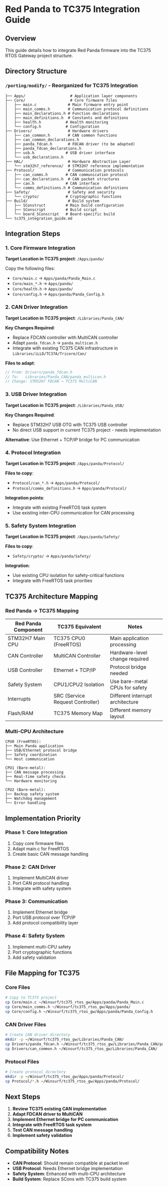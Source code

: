 # Red Panda to TC375 Integration Guide

## Overview
This guide details how to integrate Red Panda firmware into the TC375 RTOS Gateway project structure.

## Directory Structure

### `/porting/modify/` - Reorganized for TC375 Integration

```
├── Apps/                    # Application layer components
├── Core/                    # Core firmware files
│   ├── main.c              # Main firmware entry point
│   ├── main_comms.h        # Communication protocol definitions
│   ├── main_declarations.h # Function declarations
│   ├── main_definitions.h  # Constants and definitions
│   ├── health.h           # Health monitoring
│   └── config.h           # Configuration
├── Drivers/                # Hardware drivers
│   ├── can_common.h        # CAN common functions
│   ├── can_common_declarations.h
│   ├── panda_fdcan.h       # FDCAN driver (to be adapted)
│   ├── panda_fdcan_declarations.h
│   ├── usb.h              # USB driver interface
│   └── usb_declarations.h
├── HAL/                    # Hardware Abstraction Layer
│   └── stm32h7_reference/  # STM32H7 reference implementation
├── Protocol/               # Communication protocols
│   ├── can_comms.h        # CAN communication protocol
│   ├── can_declarations.h  # CAN packet structures
│   ├── can.h              # CAN interface
│   └── comms_definitions.h # Communication definitions
├── Safety/                 # Safety and security
│   └── crypto/            # Cryptographic functions
├── Build/                  # Build system
│   ├── SConstruct         # Main build configuration
│   ├── SConscript         # Build script
│   └── board_SConscript   # Board-specific build
└── tc375_integration_guide.md
```

## Integration Steps

### 1. Core Firmware Integration

**Target Location in TC375 project**: `/Apps/panda/`

Copy the following files:
- `Core/main.c` → `Apps/panda/Panda_Main.c`
- `Core/main_*.h` → `Apps/panda/`
- `Core/health.h` → `Apps/panda/`
- `Core/config.h` → `Apps/panda/Panda_Config.h`

### 2. CAN Driver Integration

**Target Location in TC375 project**: `/Libraries/Panda_CAN/`

**Key Changes Required**:
- Replace FDCAN controller with MultiCAN controller
- Adapt `panda_fdcan.h` → `panda_multican.h`
- Integrate with existing TC375 CAN infrastructure in `Libraries/iLLD/TC37A/Tricore/Can/`

**Files to adapt**:
```c
// From: Drivers/panda_fdcan.h
// To:   Libraries/Panda_CAN/panda_multican.h
// Change: STM32H7 FDCAN → TC375 MultiCAN
```

### 3. USB Driver Integration

**Target Location in TC375 project**: `/Libraries/Panda_USB/`

**Key Changes Required**:
- Replace STM32H7 USB OTG with TC375 USB controller
- No direct USB support in current TC375 project - needs implementation

**Alternative**: Use Ethernet + TCP/IP bridge for PC communication

### 4. Protocol Integration

**Target Location in TC375 project**: `/Apps/panda/Protocol/`

**Files to copy**:
- `Protocol/can_*.h` → `Apps/panda/Protocol/`
- `Protocol/comms_definitions.h` → `Apps/panda/Protocol/`

**Integration points**:
- Integrate with existing FreeRTOS task system
- Use existing inter-CPU communication for CAN processing

### 5. Safety System Integration

**Target Location in TC375 project**: `/Apps/panda/Safety/`

**Files to copy**:
- `Safety/crypto/` → `Apps/panda/Safety/`

**Integration**:
- Use existing CPU isolation for safety-critical functions
- Integrate with FreeRTOS task priorities

## TC375 Architecture Mapping

### Red Panda → TC375 Mapping

| Red Panda Component | TC375 Equivalent | Notes |
|---------------------|------------------|-------|
| STM32H7 Main CPU | TC375 CPU0 (FreeRTOS) | Main application processing |
| CAN Controller | MultiCAN Controller | Hardware-level change required |
| USB Controller | Ethernet + TCP/IP | Protocol bridge needed |
| Safety System | CPU1/CPU2 Isolation | Use bare-metal CPUs for safety |
| Interrupts | SRC (Service Request Controller) | Different interrupt architecture |
| Flash/RAM | TC375 Memory Map | Different memory layout |

### Multi-CPU Architecture

```
CPU0 (FreeRTOS):
├── Main Panda application
├── USB/Ethernet protocol bridge
├── Safety coordination
└── Host communication

CPU1 (Bare-metal):
├── CAN message processing
├── Real-time safety checks
└── Hardware monitoring

CPU2 (Bare-metal):
├── Backup safety system
├── Watchdog management
└── Error handling
```

## Implementation Priority

### Phase 1: Core Integration
1. Copy core firmware files
2. Adapt main.c for FreeRTOS
3. Create basic CAN message handling

### Phase 2: CAN Driver
1. Implement MultiCAN driver
2. Port CAN protocol handling
3. Integrate with safety system

### Phase 3: Communication
1. Implement Ethernet bridge
2. Port USB protocol over TCP/IP
3. Add protocol compatibility layer

### Phase 4: Safety System
1. Implement multi-CPU safety
2. Port cryptographic functions
3. Add safety validation

## File Mapping for TC375

### Core Files
```bash
# Copy to TC375 project
cp Core/main.c ~/Winsurf/tc375_rtos_gw/Apps/panda/Panda_Main.c
cp Core/main_comms.h ~/Winsurf/tc375_rtos_gw/Apps/panda/
cp Core/config.h ~/Winsurf/tc375_rtos_gw/Apps/panda/Panda_Config.h
```

### CAN Driver Files
```bash
# Create CAN driver directory
mkdir -p ~/Winsurf/tc375_rtos_gw/Libraries/Panda_CAN/
cp Drivers/panda_fdcan.h ~/Winsurf/tc375_rtos_gw/Libraries/Panda_CAN/panda_multican.h
cp Drivers/can_common.h ~/Winsurf/tc375_rtos_gw/Libraries/Panda_CAN/
```

### Protocol Files
```bash
# Create protocol directory
mkdir -p ~/Winsurf/tc375_rtos_gw/Apps/panda/Protocol/
cp Protocol/*.h ~/Winsurf/tc375_rtos_gw/Apps/panda/Protocol/
```

## Next Steps

1. **Review TC375 existing CAN implementation**
2. **Adapt FDCAN driver to MultiCAN**
3. **Implement Ethernet bridge for PC communication**
4. **Integrate with FreeRTOS task system**
5. **Test CAN message handling**
6. **Implement safety validation**

## Compatibility Notes

- **CAN Protocol**: Should remain compatible at packet level
- **USB Protocol**: Needs Ethernet bridge implementation
- **Safety System**: Enhanced with multi-CPU architecture
- **Build System**: Replace SCons with TC375 build system